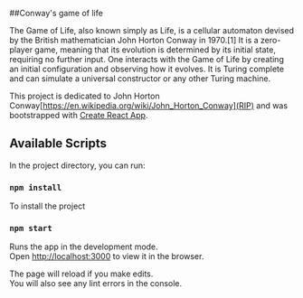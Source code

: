 ##Conway's game of life

The Game of Life, also known simply as Life, is a cellular automaton devised by the British mathematician John Horton Conway in 1970.[1] It is a zero-player game, meaning that its evolution is determined by its initial state, requiring no further input. One interacts with the Game of Life by creating an initial configuration and observing how it evolves. It is Turing complete and can simulate a universal constructor or any other Turing machine. <br/>

This project is dedicated to John Horton Conway[https://en.wikipedia.org/wiki/John_Horton_Conway](RIP) and was bootstrapped with [Create React App](https://github.com/facebook/create-react-app).

## Available Scripts

In the project directory, you can run:

### `npm install`

To install the project

### `npm start`

Runs the app in the development mode.<br />
Open [http://localhost:3000](http://localhost:3000) to view it in the browser.

The page will reload if you make edits.<br />
You will also see any lint errors in the console.
